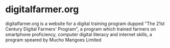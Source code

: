 # digitalfarmer.org
digitalfarner.org is a website for a digital training program dupped "The 21st Century Digital Farmers' Program", a program which trained farmers on smartphone proficiency, computer digital literacy and internet skills, a program speared by Mucho Mangoes Limited
